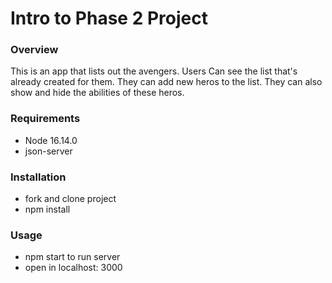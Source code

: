 # Intro to Phase 2 Project

### Overview 

This is an app that lists out the avengers. Users Can see the list that's already created for them.
They can add new heros to the list. They can also show and hide the abilities of these heros.

### Requirements
* Node 16.14.0
* json-server

### Installation
* fork and clone project
* npm install

### Usage

* npm start to run server
* open in localhost: 3000